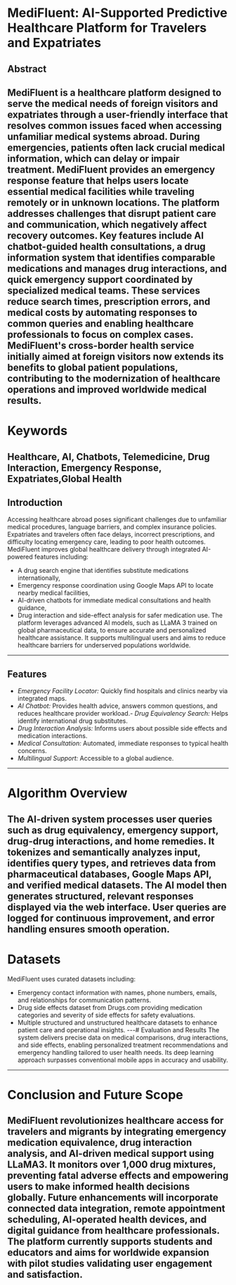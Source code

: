 # MediFluent: AI-Supported Predictive Healthcare Platform for Travelers and Expatriates
## Abstract

MediFluent is a healthcare platform designed to serve the medical needs of foreign visitors and
expatriates through a user-friendly interface that resolves common issues faced when accessing
unfamiliar medical systems abroad. During emergencies, patients often lack crucial medical
information, which can delay or impair treatment. MediFluent provides an emergency response
feature that helps users locate essential medical facilities while traveling remotely or in unknown
locations.
The platform addresses challenges that disrupt patient care and communication, which negatively
affect recovery outcomes. Key features include AI chatbot-guided health consultations, a drug
information system that identifies comparable medications and manages drug interactions, and
quick emergency support coordinated by specialized medical teams. These services reduce search
times, prescription errors, and medical costs by automating responses to common queries and
enabling healthcare professionals to focus on complex cases.
MediFluent's cross-border health service initially aimed at foreign visitors now extends its benefits to
global patient populations, contributing to the modernization of healthcare operations and improved
worldwide medical results.
---
# Keywords

Healthcare, AI, Chatbots, Telemedicine, Drug Interaction, Emergency Response, Expatriates,Global Health
---
## Introduction
Accessing healthcare abroad poses significant challenges due to unfamiliar medical procedures,
language barriers, and complex insurance policies. Expatriates and travelers often face delays,
incorrect prescriptions, and difficulty locating emergency care, leading to poor health outcomes.
MediFluent improves global healthcare delivery through integrated AI-powered features including:
- A drug search engine that identifies substitute medications internationally,
- Emergency response coordination using Google Maps API to locate nearby medical facilities,
- AI-driven chatbots for immediate medical consultations and health guidance,
- Drug interaction and side-effect analysis for safer medication use.
The platform leverages advanced AI models, such as LLaMA 3 trained on global pharmaceutical
data, to ensure accurate and personalized healthcare assistance. It supports multilingual users and
aims to reduce healthcare barriers for underserved populations worldwide.
---
## Features
- *Emergency Facility Locator:* Quickly find hospitals and clinics nearby via integrated maps.
- *AI Chatbot:* Provides health advice, answers common questions, and reduces healthcare
provider workload.- *Drug Equivalency Search:* Helps identify international drug substitutes.
- *Drug Interaction Analysis:* Informs users about possible side effects and medication
interactions.
- *Medical Consultation:* Automated, immediate responses to typical health concerns.
- *Multilingual Support:* Accessible to a global audience.
---
# Algorithm Overview
The AI-driven system processes user queries such as drug equivalency, emergency support,
drug-drug interactions, and home remedies. It tokenizes and semantically analyzes input, identifies
query types, and retrieves data from pharmaceutical databases, Google Maps API, and verified
medical datasets. The AI model then generates structured, relevant responses displayed via the
web interface. User queries are logged for continuous improvement, and error handling ensures
smooth operation.
---
# Datasets
MediFluent uses curated datasets including:
- Emergency contact information with names, phone numbers, emails, and relationships for
communication patterns.
- Drug side effects dataset from Drugs.com providing medication categories and severity of side
effects for safety evaluations.
- Multiple structured and unstructured healthcare datasets to enhance patient care and operational
insights.
---# Evaluation and Results
The system delivers precise data on medical comparisons, drug interactions, and side effects,
enabling personalized treatment recommendations and emergency handling tailored to user health
needs. Its deep learning approach surpasses conventional mobile apps in accuracy and usability.
---
# Conclusion and Future Scope
MediFluent revolutionizes healthcare access for travelers and migrants by integrating emergency
medication equivalence, drug interaction analysis, and AI-driven medical support using LLaMA3. It
monitors over 1,000 drug mixtures, preventing fatal adverse effects and empowering users to make
informed health decisions globally.
Future enhancements will incorporate connected data integration, remote appointment scheduling,
AI-operated health devices, and digital guidance from healthcare professionals. The platform
currently supports students and educators and aims for worldwide expansion with pilot studies
validating user engagement and satisfaction.
---

